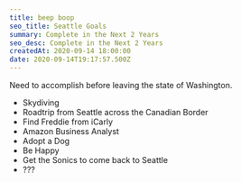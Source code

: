 ```yaml
---
title: beep boop
seo_title: Seattle Goals
summary: Complete in the Next 2 Years
seo_desc: Complete in the Next 2 Years
createdAt: 2020-09-14 18:00:00
date: 2020-09-14T19:17:57.500Z
---
```


Need to accomplish before leaving the state of Washington.


- Skydiving
- Roadtrip from Seattle across the Canadian Border
- Find Freddie from iCarly
- Amazon Business Analyst
- Adopt a Dog
- Be Happy
- Get the Sonics to come back to Seattle
- ???
